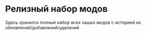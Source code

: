# Релизный набор модов
Здесь хранится полный набор всех наших модов с историей их обновлений/добавлений/удалений
